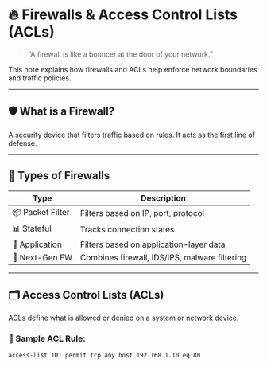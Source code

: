 # 🔥 Firewalls & Access Control Lists (ACLs)

> “A firewall is like a bouncer at the door of your network.”

This note explains how firewalls and ACLs help enforce network boundaries and traffic policies.

---

## 🛡️ What is a Firewall?

A security device that filters traffic based on rules. It acts as the first line of defense.

---

## 🧱 Types of Firewalls

| Type             | Description                                 |
|------------------|---------------------------------------------|
| 📦 Packet Filter  | Filters based on IP, port, protocol         |
| 📊 Stateful       | Tracks connection states                    |
| 🧰 Application    | Filters based on application-layer data     |
| 🚀 Next-Gen FW    | Combines firewall, IDS/IPS, malware filtering |

---

## 🗂️ Access Control Lists (ACLs)

ACLs define what is allowed or denied on a system or network device.

### 📄 Sample ACL Rule:
```bash
access-list 101 permit tcp any host 192.168.1.10 eq 80
```

